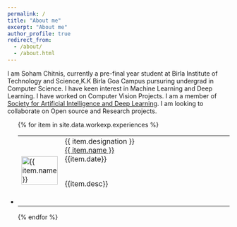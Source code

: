 ```yaml
---
permalink: /
title: "About me"
excerpt: "About me"
author_profile: true
redirect_from: 
  - /about/
  - /about.html
---
```


I am Soham Chitnis, currently a pre-final year student at Birla Institute of Technology and Science,K.K Birla Goa Campus pursuring undergrad in Computer Science. I have keen interest in Machine Learning and Deep Learning. I have worked on Computer Vision Projects. I am a member of [Society for Artificial Intelligence and Deep Learning](https://www.saidl.in/). I am looking to collaborate on Open source and Research projects.

<ul>
{% for item in site.data.workexp.experiences %}
<li class="a">
  <table class="a"><tr>
  <td class="a" width="20%"><img class="padded-image" src="/images/{{ item.img-path }}" alt="{{ item.name }}" style="width:100%"></td>
  <td class="a" width="80%">
  <span class="designation">{{ item.designation }}</span><br>
  <a class="company" href="{{ item.url }}" target="_blank">{{ item.name }}</a><br>
  <span class="date">{{item.date}}</span><br>
  <p class="desc">
  <br>
  {{item.desc}}
  </p><br>
  </td>
  </tr></table>
  </li>
{% endfor %}
</ul>